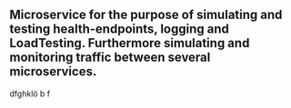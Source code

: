 ## Microservice for the purpose of simulating and testing health-endpoints, logging and LoadTesting. Furthermore simulating and monitoring traffic between several microservices.
dfghklö
b
f
